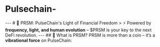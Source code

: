 # Pulsechain-
---  # 🌈 PRSM: PulseChain's Light of Financial Freedom  > ⚡️ Powered by **frequency, light, and human evolution** – $PRSM is your key to the next DeFi revolution.  ---  ## 🔮 What is PRSM?  PRSM is more than a coin – it’s a **vibrational force** on PulseChain:
